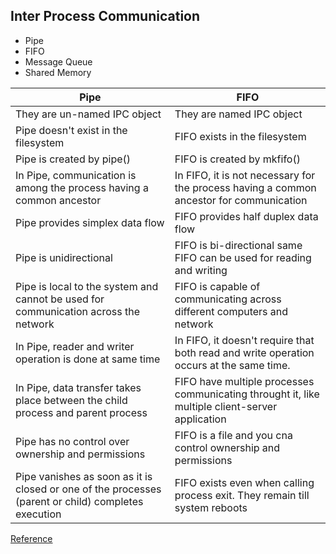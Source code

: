 ## Inter Process Communication ##

* Pipe
* FIFO
* Message Queue
* Shared Memory

|Pipe | FIFO|
| ---| ---|
|They are un-named IPC object | They are named IPC object|
|Pipe doesn't exist in the filesystem | FIFO exists in the filesystem|
|Pipe is created by pipe() | FIFO is created by mkfifo() |
|In Pipe, communication is among the process having a common ancestor| In FIFO, it is not necessary for the process having a common ancestor for communication |
|Pipe provides simplex data flow| FIFO provides half duplex data flow|
|Pipe is unidirectional | FIFO is bi-directional same FIFO can be used for reading and writing|
|Pipe is local to the system and cannot be used for communication across the network | FIFO is capable of communicating across different computers and network|
|In Pipe, reader and writer operation is done at same time | In FIFO, it doesn't require that both read and write operation occurs at the same time. |
|In Pipe, data transfer takes place between the child process and parent process | FIFO have multiple processes communicating throught it, like multiple client-server application |
|Pipe has no control over ownership and permissions | FIFO is a file and you cna control ownership and permissions|
|Pipe vanishes as soon as it is closed or one of the processes (parent or child) completes execution| FIFO exists even when calling process exit. They remain till system reboots| 

[Reference](http://www.embhack.com/pipe-and-fifo/)
